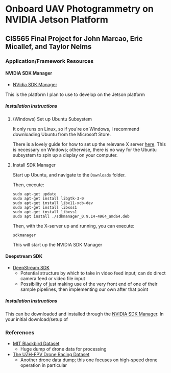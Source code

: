 # Onboard UAV Photogrammetry on NVIDIA Jetson Platform
## CIS565 Final Project for John Marcao, Eric Micallef, and Taylor Nelms

### Application/Framework Resources

#### NVIDIA SDK Manager
* [NVidia SDK Manager](https://developer.nvidia.com/embedded/downloads)

This is the platform I plan to use to develop on the Jetson platform

##### Installation Instructions

1. (Windows) Set up Ubuntu Subsystem

    It only runs on Linux, so if you're on Windows, I recommend downloading Ubuntu from the Microsoft Store.

    There is a lovely guide for how to set up the relevane X server [here](https://www.howtogeek.com/261575/how-to-run-graphical-linux-desktop-applications-from-windows-10s-bash-shell/). This is necessary on Windows; otherwise, there is no way for the Ubuntu subsystem to spin up a display on your computer.

2. Install SDK Manager

    Start up Ubuntu, and navigate to the `Downloads` folder.

    Then, execute:
    ```
    sudo apt-get update
    sudo apt-get install libgtk-3-0
    sudo apt-get install libx11-xcb-dev
    sudo apt-get install libxss1
    sudo apt-get install libxss1
    sudo apt install ./sdkmanager_0.9.14-4964_amd64.deb
    ```

    Then, with the X-server up and running, you can execute:
    ```
    sdkmanager
    ```
    This will start up the NVIDIA SDK Manager

#### Deepstream SDK

* [DeepStream SDK](https://developer.nvidia.com/deepstream-sdk)
  * Potential structure by which to take in video feed input; can do direct camera feed or video file input
  * Possibility of just making use of the very front end of one of their sample pipelines, then implementing our own after that point

##### Installation Instructions

This can be downloaded and installed through the [NVIDIA SDK Manager](#NVIDIA-SDK-Manager). In your initial download/setup of

### References

* [MIT Blackbird Dataset](https://github.com/mit-fast/Blackbird-Dataset)
  * Huge dump of drone data for processing
* [The UZH-FPV Drone Racing Dataset](http://rpg.ifi.uzh.ch/uzh-fpv.html)
  * Another drone data dump; this one focuses on high-speed drone operation in particular
